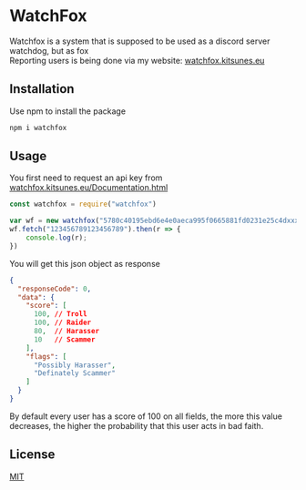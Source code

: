 # WatchFox
Watchfox is a system that is supposed to be used as a discord server watchdog, but as fox  
Reporting users is being done via my website: [watchfox.kitsunes.eu](https://watchfox.kitsunes.eu)


## Installation

Use npm to install the package

```bash
npm i watchfox
```

## Usage
You first need to request an api key from [watchfox.kitsunes.eu/Documentation.html](https://watchfox.kitsunes.eu/Documentation.html)
```javascript
const watchfox = require("watchfox")

var wf = new watchfox("5780c40195ebd6e4e0aeca995f0665881fd0231e25c4dxxxxxxxxxxxxxxxxxxx")
wf.fetch("123456789123456789").then(r => {
    console.log(r);
})
```
You will get this json object as response
```json
{
  "responseCode": 0,
  "data": {
    "score": [
      100, // Troll
      100, // Raider
      80,  // Harasser
      10   // Scammer
    ],
    "flags": [
      "Possibly Harasser",
      "Definately Scammer"
    ]
  }
}
```
By default every user has a score of 100 on all fields, the more this value decreases, the higher the probability that this user acts in bad faith.  

## License
[MIT](https://choosealicense.com/licenses/mit/)
